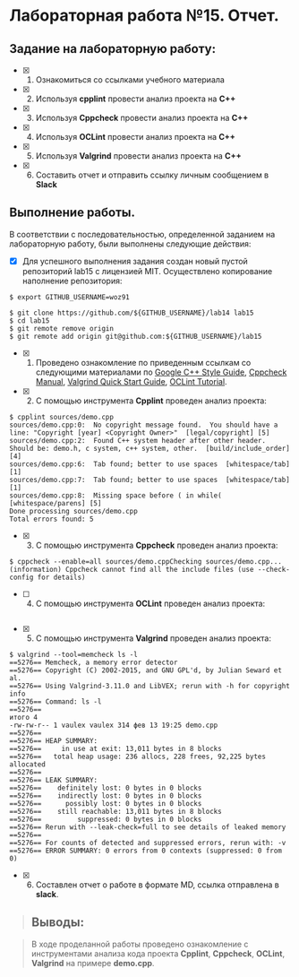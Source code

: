 # Лабораторная работа №15. Отчет.

## Задание на лабораторную работу:

- [x] 1. Ознакомиться со ссылками учебного материала
- [x] 2. Используя **cpplint** провести анализ проекта на **C++**
- [x] 3. Используя **Cppcheck** провести анализ проекта на **C++**
- [x] 4. Используя **OCLint** провести анализ проекта на **C++**
- [x] 5. Используя **Valgrind** провести анализ проекта на **C++**
- [x] 6. Составить отчет и отправить ссылку личным сообщением в **Slack**

## Выполнение работы.
	
В соответствии с последовательностью, определенной заданием на лабораторную работу, были выполнены следующие действия:
- [X] Для успешного выполнения задания создан новый пустой репозиторий lab15 с лицензией MIT. Осуществлено копирование наполнение репозитория:

```ShellSession
$ export GITHUB_USERNAME=woz91
```

```ShellSession
$ git clone https://github.com/${GITHUB_USERNAME}/lab14 lab15
$ cd lab15
$ git remote remove origin
$ git remote add origin git@github.com:${GITHUB_USERNAME}/lab15
```

- [X] 1. Проведено ознакомление по приведенным ссылкам со следующими материалами по [Google C++ Style Guide](https://github.com/cpplint/cpplint), [Cppcheck Manual](http://cppcheck.sourceforge.net/manual.pdf), [Valgrind Quick Start Guide](http://valgrind.org/docs/manual/index.html), [OCLint Tutorial](http://docs.oclint.org/en/stable/intro/tutorial.html).
- [X] 2. С помощью инструмента **Cpplint** проведен анализ проекта:

```ShellSession
$ cpplint sources/demo.cpp
sources/demo.cpp:0:  No copyright message found.  You should have a line: "Copyright [year] <Copyright Owner>"  [legal/copyright] [5]
sources/demo.cpp:2:  Found C++ system header after other header. Should be: demo.h, c system, c++ system, other.  [build/include_order] [4]
sources/demo.cpp:6:  Tab found; better to use spaces  [whitespace/tab] [1]
sources/demo.cpp:7:  Tab found; better to use spaces  [whitespace/tab] [1]
sources/demo.cpp:8:  Missing space before ( in while(  [whitespace/parens] [5]
Done processing sources/demo.cpp
Total errors found: 5
```

- [X] 3. С помощью инструмента **Cppcheck** проведен анализ проекта:
```ShellSession
$ cppcheck --enable=all sources/demo.cppChecking sources/demo.cpp...
(information) Cppcheck cannot find all the include files (use --check-config for details)
```

- [ ] 4. С помощью инструмента **OCLint** проведен анализ проекта:
```ShellSession
```

- [X] 5. С помощью инструмента **Valgrind** проведен анализ проекта:
```ShellSession
$ valgrind --tool=memcheck ls -l
==5276== Memcheck, a memory error detector
==5276== Copyright (C) 2002-2015, and GNU GPL'd, by Julian Seward et al.
==5276== Using Valgrind-3.11.0 and LibVEX; rerun with -h for copyright info
==5276== Command: ls -l
==5276== 
итого 4
-rw-rw-r-- 1 vaulex vaulex 314 фев 13 19:25 demo.cpp
==5276== 
==5276== HEAP SUMMARY:
==5276==     in use at exit: 13,011 bytes in 8 blocks
==5276==   total heap usage: 236 allocs, 228 frees, 92,225 bytes allocated
==5276== 
==5276== LEAK SUMMARY:
==5276==    definitely lost: 0 bytes in 0 blocks
==5276==    indirectly lost: 0 bytes in 0 blocks
==5276==      possibly lost: 0 bytes in 0 blocks
==5276==    still reachable: 13,011 bytes in 8 blocks
==5276==         suppressed: 0 bytes in 0 blocks
==5276== Rerun with --leak-check=full to see details of leaked memory
==5276== 
==5276== For counts of detected and suppressed errors, rerun with: -v
==5276== ERROR SUMMARY: 0 errors from 0 contexts (suppressed: 0 from 0)

```

- [X] 6. Составлен отчет о работе в формате MD, ссылка отправлена в **slack**.

	
>## Выводы:

>В ходе проделанной работы проведено ознакомление с инструментами анализа кода проекта **Cpplint**, **Cppcheck**, **OCLint**, **Valgrind** на примере **demo.cpp**.
